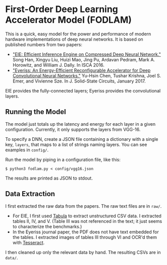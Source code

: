 First-Order Deep Learning Accelerator Model (FODLAM)
====================================================

This is a quick, easy model for the power and performance of modern hardware implementations of deep neural networks. It is based on published numbers from two papers:

* ["EIE: Efficient Inference Engine on Compressed Deep Neural Network."](https://arxiv.org/pdf/1602.01528.pdf)
  Song Han, Xingyu Liu, Huizi Mao, Jing Pu, Ardavan Pedram, Mark A. Horowitz, and William J. Dally.
  In ISCA 2016.
* ["Eyeriss: An Energy-Efficient Reconfigurable Accelerator for Deep Convolutional Neural Networks."](http://www.rle.mit.edu/eems/wp-content/uploads/2016/04/eyeriss_isca_2016.pdf)
  Yu-Hsin Chen, Tushar Krishna, Joel S. Emer, and Vivienne Sze.
  In J. Solid-State Circuits, January 2017.

EIE provides the fully-connected layers; Eyeriss provides the convolutional layers.


Running the Model
-----------------

The model just totals up the latency and energy for each layer in a given configuration. Currently, it only supports the layers from VGG-16.

To specify a DNN, create a JSON file containing a dictionary with a single key, `layers`, that maps to a list of strings naming layers. You can see examples in `config/`.

Run the model by piping in a configuration file, like this:

    $ python3 fodlam.py < config/vgg16.json

The results are printed as JSON to stdout.


Data Extraction
---------------

I first extracted the raw data from the papers. The raw text files are in `raw/`.

* For EIE, I first used [Tabula][] to extract unstructured CSV data. I extracted tables II, IV, and V. (Table III was not referenced in the text; it just seems to characterize the benchmarks.)
* In the Eyeriss journal paper, the PDF does not have text embedded for the tables. I extracted images of tables III through VI and OCR'd them with [Tesseract][].

I then cleaned up only the relevant data by hand. The resulting CSVs are in `data/`.

[tabula]: http://tabula.technology
[tesseract]: https://github.com/tesseract-ocr/tesseract
